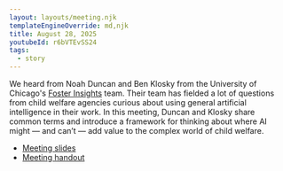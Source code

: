 ```yaml
---
layout: layouts/meeting.njk
templateEngineOverride: md,njk
title: August 28, 2025
youtubeId: r6bVTEvSS24
tags:
  - story
---
```

We heard from Noah Duncan and Ben Klosky from the University of Chicago's [Foster Insights](https://www.fosterinsights.org/) team.
Their team has fielded a lot of questions from child welfare agencies curious about using general artificial intelligence in their work. 
In this meeting, Duncan and Klosky share common terms and introduce a framework for thinking about where AI might — and can’t — add value to the complex world of child welfare.

* [Meeting slides](https://drive.google.com/file/d/17Gvs4UqLnWjkJtfF57omZDSHfdgRWjdb/view)
* [Meeting handout](https://drive.google.com/file/d/1_zirSq4epYrRZItY7Ztk3KtdWOZNP7zi/view)
